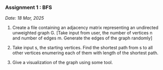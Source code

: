 ### Assignment 1 : BFS

_Date: 18 Mar, 2025_

1. Create a file containing an adjacency matrix representing an undirected unweighted graph G. [Take input from user, the number of vertices n and number of edges m. Generate the edges of the graph randomly]

2. Take input s, the starting vertices. Find the shortest path from s to all other vertices enumering each of them with length of the shortest path.

3. Give a visualization of the graph using some tool.
